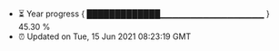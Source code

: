 - ⏳ Year progress { █████████████▁▁▁▁▁▁▁▁▁▁▁▁▁▁▁▁▁ } 45.30 %
- ⏰ Updated on Tue, 15 Jun 2021 08:23:19 GMT

